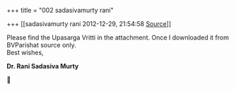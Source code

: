 +++
title = "002 sadasivamurty rani"

+++
[[sadasivamurty rani	2012-12-29, 21:54:58 [Source](https://groups.google.com/g/bvparishat/c/au0G6gfqlXA)]]



Please find the Upasarga Vritti in the attachment. Once I downloaded it from BVParishat source only.  
Best wishes,  

**Dr. Rani Sadasiva Murty**



